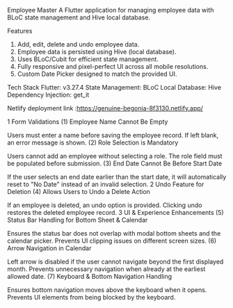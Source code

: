Employee Master
A Flutter application for managing employee data with BLoC state management and Hive local database.


Features
1. Add, edit, delete and undo employee data.
2. Employee data is persisted using Hive (local database).
3. Uses BLoC/Cubit for efficient state management.
4. Fully responsive and pixel-perfect UI across all mobile resolutions.
5. Custom Date Picker designed to match the provided UI.

Tech Stack
Flutter: v3.27.4
State Management: BLoC
Local Database: Hive
Dependency Injection: get_it

Netlify deployment link   :https://genuine-begonia-8f3130.netlify.app/

1 Form Validations
  (1) Employee Name Cannot Be Empty

Users must enter a name before saving the employee record.
If left blank, an error message is shown.
  (2) Role Selection is Mandatory

Users cannot add an employee without selecting a role.
The role field must be populated before submission.
  (3) End Date Cannot Be Before Start Date

If the user selects an end date earlier than the start date, it will automatically reset to "No Date" instead of an invalid selection.
2 Undo Feature for Deletion
  (4) Allows Users to Undo a Delete Action

If an employee is deleted, an undo option is provided.
Clicking undo restores the deleted employee record.
3 UI & Experience Enhancements
  (5) Status Bar Handling for Bottom Sheet & Calendar

Ensures the status bar does not overlap with modal bottom sheets and the calendar picker.
Prevents UI clipping issues on different screen sizes.
  (6) Arrow Navigation in Calendar

Left arrow is disabled if the user cannot navigate beyond the first displayed month.
Prevents unnecessary navigation when already at the earliest allowed date.
  (7) Keyboard & Bottom Navigation Handling

Ensures bottom navigation moves above the keyboard when it opens.
Prevents UI elements from being blocked by the keyboard.
